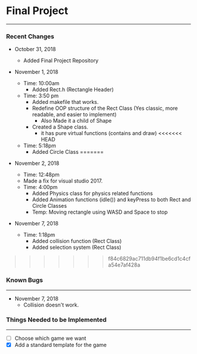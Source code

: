 # Final Project
---
### Recent Changes 
- October 31, 2018
    - Added Final Project Repository
- November 1, 2018
    * Time: 10:00am
        - Added Rect.h (Rectangle Header)
    * Time: 3:50 pm 
        - Added makefile that works.
        - Redefine OOP structure of the Rect Class (Yes classic, more readable, and easier to implement)
            - Also Made it a child of Shape
        - Created a Shape class.
            - it has pure virtual functions (contains and draw)
<<<<<<< HEAD
    * Time: 5:18pm
        - Added Circle Class
=======
- November 2, 2018
    * Time: 12:48pm
	- Made a fix for visual studio 2017.
    * Time: 4:00pm
        - Added Physics class for physics related functions
        - Added Animation functions (idle()) and keyPress to both Rect and Circle Classes
        - Temp: Moving rectangle using WASD and Space to stop

- November 7, 2018
    * Time: 1:18pm
        - Added collision function (Rect Class)
        - Added selection system (Rect Class)

>>>>>>> f84c6829ac711db94f1be6cd1c4cfa54e7af428a

### Known Bugs
--- 
- November 7, 2018
    * Collision doesn't work.

### Things Needed to be Implemented
--- 
- [ ] Choose which game we want
- [x] Add a standard template for the game
